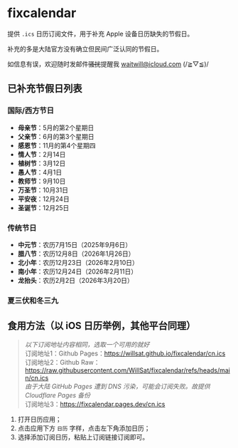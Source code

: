 # fixcalendar

提供 `.ics` 日历订阅文件，用于补充 Apple 设备日历缺失的节假日。

补充的多是大陆官方没有确立但民间广泛认同的节假日。

如信息有误，欢迎随时发邮件~~骚扰~~提醒我 waitwill@icloud.com (/≧▽≦)/

## 已补充节假日列表

### 国际/西方节日

- **母亲节**：5月的第2个星期日
- **父亲节**：6月的第3个星期日
- **感恩节**：11月的第4个星期四
- **情人节**：2月14日
- **植树节**：3月12日
- **愚人节**：4月1日
- **教师节**：9月10日
- **万圣节**：10月31日
- **平安夜**：12月24日
- **圣诞节**：12月25日

### 传统节日

- **中元节**：农历7月15日（2025年9月6日）
- **腊八节**：农历12月8日（2026年1月26日）
- **北小年**：农历12月23日（2026年2月10日）
- **南小年**：农历12月24日（2026年2月11日）
- **龙抬头**：农历2月2日（2026年3月20日）

### 夏三伏和冬三九

## 食用方法（以 iOS 日历举例，其他平台同理）

> *以下订阅地址内容相同，选取一个可用的就好*  
> 订阅地址1：Github Pages：https://willsat.github.io/fixcalendar/cn.ics  
> 订阅地址2：Github Raw：https://raw.githubusercontent.com/WillSat/fixcalendar/refs/heads/main/cn.ics  
> *由于大陆 GitHub Pages 遭到 DNS 污染，可能会订阅失败。故提供 Cloudflare Pages 备份*  
> 订阅地址3：https://fixcalendar.pages.dev/cn.ics  

1. 打开日历应用；
2. 点击应用下方 `日历` 字样，点击左下角添加日历；
3. 选择添加订阅日历，粘贴上订阅链接订阅即可。
